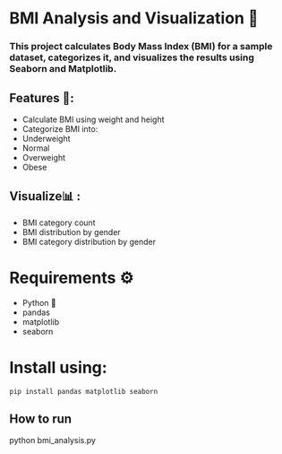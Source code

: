 # BMI Analysis and Visualization 🧮
### This project calculates Body Mass Index (BMI) for a sample dataset, categorizes it, and visualizes the results using Seaborn and Matplotlib.
## Features 📌:
- Calculate BMI using weight and height
- Categorize BMI into:
- Underweight
- Normal
- Overweight
- Obese

## Visualize📊 :
- BMI category count
- BMI distribution by gender
- BMI category distribution by gender

# Requirements ⚙️
- Python 🐍
- pandas
- matplotlib
- seaborn

# Install using:
```
pip install pandas matplotlib seaborn
```
## How to run
python bmi_analysis.py
